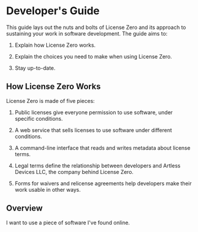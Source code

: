# Developer's Guide

This guide lays out the nuts and bolts of License Zero and its approach to sustaining your work in software development.  The guide aims to:

1. Explain how License Zero works.

2. Explain the choices you need to make when using License Zero.

3. Stay up-to-date.

## How License Zero Works

License Zero is made of five pieces:

1. Public licenses give everyone permission to use software, under specific conditions.

2. A web service that sells licenses to use software under different conditions.

3. A command-line interface that reads and writes metadata about license terms.

4. Legal terms define the relationship between developers and Artless Devices LLC, the company behind License Zero.

5. Forms for waivers and relicense agreements help developers make their work usable in other ways.

## Overview

I want to use a piece of software I've found online.
